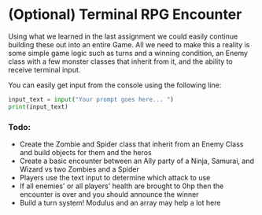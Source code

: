 # (Optional) Terminal RPG Encounter

Using what we learned in the last assignment we could easily continue building these out into an entire Game. All we need to make this a reality is some simple game logic such as turns and a winning condition, an Enemy class with a few monster classes that inherit from it, and the ability to receive terminal input.

You can easily get input from the console using the following line:

```python
input_text = input("Your prompt goes here... ")
print(input_text)
```

### Todo:
* Create the Zombie and Spider class that inherit from an Enemy Class and build objects for them and the heros
* Create a basic encounter between an Ally party of a Ninja, Samurai, and Wizard vs two Zombies and a Spider
* Players use the text input to determine which attack to use
* If all enemies' or all players' health are brought to 0hp then the encounter is over and you should announce the winner
* Build a turn system! Modulus and an array may help a lot here
